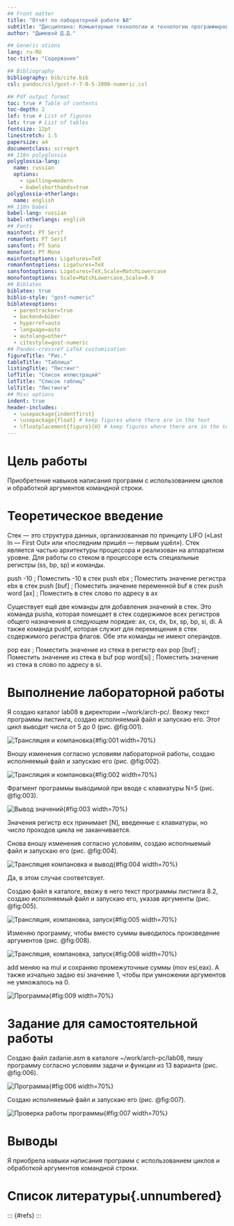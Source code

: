 ```yaml
---
## Front matter
title: "Отчёт по лабораторной работе №8"
subtitle: "Дисциплина: Комьютерные технологии и технологии программирования"
author: "Дымовой Д.Д."

## Generic otions
lang: ru-RU
toc-title: "Содержание"

## Bibliography
bibliography: bib/cite.bib
csl: pandoc/csl/gost-r-7-0-5-2008-numeric.csl

## Pdf output format
toc: true # Table of contents
toc-depth: 2
lof: true # List of figures
lot: true # List of tables
fontsize: 12pt
linestretch: 1.5
papersize: a4
documentclass: scrreprt
## I18n polyglossia
polyglossia-lang:
  name: russian
  options:
	- spelling=modern
	- babelshorthands=true
polyglossia-otherlangs:
  name: english
## I18n babel
babel-lang: russian
babel-otherlangs: english
## Fonts
mainfont: PT Serif
romanfont: PT Serif
sansfont: PT Sans
monofont: PT Mono
mainfontoptions: Ligatures=TeX
romanfontoptions: Ligatures=TeX
sansfontoptions: Ligatures=TeX,Scale=MatchLowercase
monofontoptions: Scale=MatchLowercase,Scale=0.9
## Biblatex
biblatex: true
biblio-style: "gost-numeric"
biblatexoptions:
  - parentracker=true
  - backend=biber
  - hyperref=auto
  - language=auto
  - autolang=other*
  - citestyle=gost-numeric
## Pandoc-crossref LaTeX customization
figureTitle: "Рис."
tableTitle: "Таблица"
listingTitle: "Листинг"
lofTitle: "Список иллюстраций"
lotTitle: "Список таблиц"
lolTitle: "Листинги"
## Misc options
indent: true
header-includes:
  - \usepackage{indentfirst}
  - \usepackage{float} # keep figures where there are in the text
  - \floatplacement{figure}{H} # keep figures where there are in the text
---
```


# Цель работы

Приобретение навыков написания программ с использованием циклов и обработкой аргументов командной строки.

# Теоретическое введение

Стек — это структура данных, организованная по принципу LIFO («Last In — First Out»
или «последним пришёл — первым ушёл»). Стек является частью архитектуры процессора и
реализован на аппаратном уровне. Для работы со стеком в процессоре есть специальные
регистры (ss, bp, sp) и команды.

push -10 	; Поместить -10 в стек
push ebx 	; Поместить значение регистра ebx в стек
push [buf] 	; Поместить значение переменной buf в стек
push word [ax] 	; Поместить в стек слово по адресу в ax

Существует ещё две команды для добавления значений в стек. Это команда pusha, которая
помещает в стек содержимое всех регистров общего назначения в следующем порядке: ах,
сх, dx, bх, sp, bp, si, di. А также команда pushf, которая служит для перемещения в стек
содержимого регистра флагов. Обе эти команды не имеют операндов.

pop eax 	; Поместить значение из стека в регистр eax
pop [buf] 	; Поместить значение из стека в buf
pop word[si] 	; Поместить значение из стека в слово по адресу в si.

# Выполнение лабораторной работы

Я создаю каталог lab08 в директории ~/work/arch-pc/. Ввожу текст программы листинга, создаю исполняемый файл и запускаю его. Этот цикл выводит числа от 5 до 0 (рис. @fig:001).

![Трансляция и компановка](image/1.png){#fig:001 width=70%}

Вношу изменения согласно условиям лабораторной работы, создаю исполняемый файл и запускаю его (рис. @fig:002).

![Трансляция и компановка](image/2.png){#fig:002 width=70%}

Фрагмент программы выводимой при вводе с клавиатуры N=5 (рис. @fig:003).

![Вывод значений](image/3.png){#fig:003 width=70%}

Значения регистр ecx принимает [N], введенные с клавиатуры, но число проходов цикла не заканчивается. 

Снова вношу изменения согласно условиям, создаю исполныемый файл и запускаю его (рис. @fig:004).

![Трансляция компановка и вывод](image/4.png){#fig:004 width=70%}

Да, в этом случае соответсвует.

Создаю файл в каталоге, ввожу в него текст программы листинга 8.2, создаю исполняемый файл и запускаю его, указав аргументы (рис. @fig:005).

![Трансляция, компановка, запуск](image/5.png){#fig:005 width=70%}

Изменяю программу, чтобы вместо суммы выводилось произведение аргументов (рис. @fig:008).

![Трансляция, компановка, запуск](image/8.png){#fig:008 width=70%}

add меняю на mul и сохраняю промежуточные суммы (mov esi,eax). А также изчально задаю esi значение 1, чтобы при умножении аргументов не умножалось на 0. 

![Программа](image/9.png){#fig:009 width=70%}

# Задание для самостоятельной работы

Создаю файл zadanie.asm в каталоге ~/work/arch-pc/lab08, пишу программу согласно условиям задачи и функции из 13 варианта (рис. @fig:006).

![Программа](image/6.png){#fig:006 width=70%}

Создаю исполняемый файл и запускаю его (рис. @fig:007).

![Проверка работы программы](image/7.png){#fig:007 width=70%}

# Выводы

Я приобрела навыки написания программ с использованием циклов и обработкой аргументов командной строки.

# Список литературы{.unnumbered}

::: {#refs}
:::
